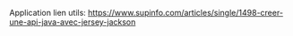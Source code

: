 Application
lien utils: https://www.supinfo.com/articles/single/1498-creer-une-api-java-avec-jersey-jackson
